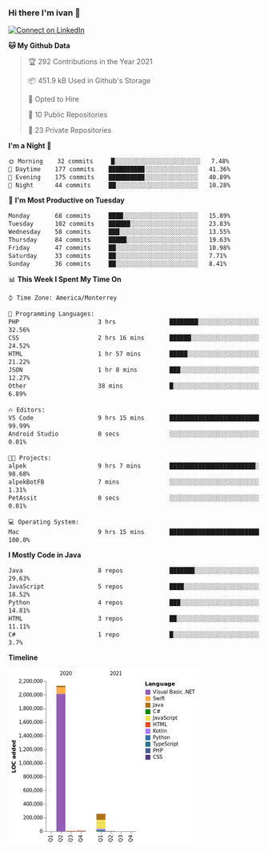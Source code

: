 ### Hi there I'm ivan 👋
[![Connect on LinkedIn](https://img.shields.io/badge/--linkedin?label=LinkedIn&logo=LinkedIn&style=social)](https://www.linkedin.com/in/ivanjtm)
<!--START_SECTION:waka-->
**🐱 My Github Data** 

> 🏆 292 Contributions in the Year 2021
 > 
> 📦 451.9 kB Used in Github's Storage 
 > 
> 💼 Opted to Hire
 > 
> 📜 10 Public Repositories 
 > 
> 🔑 23 Private Repositories  
 > 
**I'm a Night 🦉** 

```text
🌞 Morning    32 commits     █░░░░░░░░░░░░░░░░░░░░░░░░   7.48% 
🌆 Daytime    177 commits    ██████████░░░░░░░░░░░░░░░   41.36% 
🌃 Evening    175 commits    ██████████░░░░░░░░░░░░░░░   40.89% 
🌙 Night      44 commits     ██░░░░░░░░░░░░░░░░░░░░░░░   10.28%

```
📅 **I'm Most Productive on Tuesday** 

```text
Monday       68 commits     ████░░░░░░░░░░░░░░░░░░░░░   15.89% 
Tuesday      102 commits    ██████░░░░░░░░░░░░░░░░░░░   23.83% 
Wednesday    58 commits     ███░░░░░░░░░░░░░░░░░░░░░░   13.55% 
Thursday     84 commits     █████░░░░░░░░░░░░░░░░░░░░   19.63% 
Friday       47 commits     ██░░░░░░░░░░░░░░░░░░░░░░░   10.98% 
Saturday     33 commits     ██░░░░░░░░░░░░░░░░░░░░░░░   7.71% 
Sunday       36 commits     ██░░░░░░░░░░░░░░░░░░░░░░░   8.41%

```


📊 **This Week I Spent My Time On** 

```text
⌚︎ Time Zone: America/Monterrey

💬 Programming Languages: 
PHP                      3 hrs               ████████░░░░░░░░░░░░░░░░░   32.56% 
CSS                      2 hrs 16 mins       ██████░░░░░░░░░░░░░░░░░░░   24.52% 
HTML                     1 hr 57 mins        █████░░░░░░░░░░░░░░░░░░░░   21.22% 
JSON                     1 hr 8 mins         ███░░░░░░░░░░░░░░░░░░░░░░   12.27% 
Other                    38 mins             █░░░░░░░░░░░░░░░░░░░░░░░░   6.89%

🔥 Editors: 
VS Code                  9 hrs 15 mins       █████████████████████████   99.99% 
Android Studio           0 secs              ░░░░░░░░░░░░░░░░░░░░░░░░░   0.01%

🐱‍💻 Projects: 
alpek                    9 hrs 7 mins        ████████████████████████░   98.68% 
alpekBotFB               7 mins              ░░░░░░░░░░░░░░░░░░░░░░░░░   1.31% 
PetAssit                 0 secs              ░░░░░░░░░░░░░░░░░░░░░░░░░   0.01%

💻 Operating System: 
Mac                      9 hrs 15 mins       █████████████████████████   100.0%

```

**I Mostly Code in Java** 

```text
Java                     8 repos             ███████░░░░░░░░░░░░░░░░░░   29.63% 
JavaScript               5 repos             ████░░░░░░░░░░░░░░░░░░░░░   18.52% 
Python                   4 repos             ███░░░░░░░░░░░░░░░░░░░░░░   14.81% 
HTML                     3 repos             ██░░░░░░░░░░░░░░░░░░░░░░░   11.11% 
C#                       1 repo              █░░░░░░░░░░░░░░░░░░░░░░░░   3.7%

```


**Timeline**

![Chart not found](https://raw.githubusercontent.com/ivanjtm/ivanjtm/main/charts/bar_graph.png) 


<!--END_SECTION:waka-->

<!--
<p align="center">
  <img src ="https://github-readme-stats.vercel.app/api?username=ivanjtm&show_icons=true&count_private=true&theme=default&hide_border=true&include_all_commits=true?count_private=true">
  <img src ="https://github-readme-stats.vercel.app/api/top-langs/?username=ivanjtm&layout=compact&hide_border=true&langs_count=50">
  <img src="https://github-readme-stats.vercel.app/api/wakatime?username=ivanjtm&hide_border=true"> 
</p>
-->
